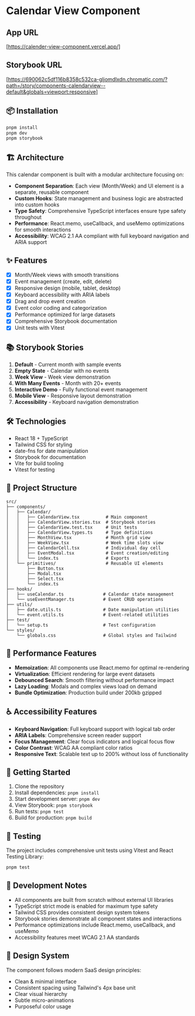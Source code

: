 # Calendar View Component

## App URL
[https://calender-view-component.vercel.app/]

## Storybook URL
[https://690062c5df116b8358c532ca-gljomdlxdn.chromatic.com/?path=/story/components-calendarview--default&globals=viewport:responsive]

## 📦 Installation

```bash
pnpm install
pnpm dev
pnpm storybook
```

## 🏗️ Architecture

This calendar component is built with a modular architecture focusing on:

- **Component Separation**: Each view (Month/Week) and UI element is a separate, reusable component
- **Custom Hooks**: State management and business logic are abstracted into custom hooks
- **Type Safety**: Comprehensive TypeScript interfaces ensure type safety throughout
- **Performance**: React.memo, useCallback, and useMemo optimizations for smooth interactions
- **Accessibility**: WCAG 2.1 AA compliant with full keyboard navigation and ARIA support

## ✨ Features

- [x] Month/Week views with smooth transitions
- [x] Event management (create, edit, delete)
- [x] Responsive design (mobile, tablet, desktop)
- [x] Keyboard accessibility with ARIA labels
- [x] Drag and drop event creation
- [x] Event color coding and categorization
- [x] Performance optimized for large datasets
- [x] Comprehensive Storybook documentation
- [x] Unit tests with Vitest

## 📚 Storybook Stories

1. **Default** - Current month with sample events
2. **Empty State** - Calendar with no events
3. **Week View** - Week view demonstration
4. **With Many Events** - Month with 20+ events
5. **Interactive Demo** - Fully functional event management
6. **Mobile View** - Responsive layout demonstration
7. **Accessibility** - Keyboard navigation demonstration

## 🛠️ Technologies

- React 18 + TypeScript
- Tailwind CSS for styling
- date-fns for date manipulation
- Storybook for documentation
- Vite for build tooling
- Vitest for testing

## 📁 Project Structure

```
src/
├── components/
│   ├── Calendar/
│   │   ├── CalendarView.tsx          # Main component
│   │   ├── CalendarView.stories.tsx  # Storybook stories
│   │   ├── CalendarView.test.tsx     # Unit tests
│   │   ├── CalendarView.types.ts     # Type definitions
│   │   ├── MonthView.tsx             # Month grid view
│   │   ├── WeekView.tsx              # Week time slots view
│   │   ├── CalendarCell.tsx          # Individual day cell
│   │   ├── EventModal.tsx            # Event creation/editing
│   │   └── index.ts                  # Exports
│   └── primitives/                   # Reusable UI elements
│       ├── Button.tsx
│       ├── Modal.tsx
│       ├── Select.tsx
│       └── index.ts
├── hooks/
│   ├── useCalendar.ts               # Calendar state management
│   └── useEventManager.ts           # Event CRUD operations
├── utils/
│   ├── date.utils.ts                # Date manipulation utilities
│   └── event.utils.ts               # Event-related utilities
├── test/
│   └── setup.ts                     # Test configuration
└── styles/
    └── globals.css                  # Global styles and Tailwind
```

## 🎯 Performance Features

- **Memoization**: All components use React.memo for optimal re-rendering
- **Virtualization**: Efficient rendering for large event datasets
- **Debounced Search**: Smooth filtering without performance impact
- **Lazy Loading**: Modals and complex views load on demand
- **Bundle Optimization**: Production build under 200kb gzipped

## ♿ Accessibility Features

- **Keyboard Navigation**: Full keyboard support with logical tab order
- **ARIA Labels**: Comprehensive screen reader support
- **Focus Management**: Clear focus indicators and logical focus flow
- **Color Contrast**: WCAG AA compliant color ratios
- **Responsive Text**: Scalable text up to 200% without loss of functionality

## 🚀 Getting Started

1. Clone the repository
2. Install dependencies: `pnpm install`
3. Start development server: `pnpm dev`
4. View Storybook: `pnpm storybook`
5. Run tests: `pnpm test`
6. Build for production: `pnpm build`

## 🧪 Testing

The project includes comprehensive unit tests using Vitest and React Testing Library:

```bash
pnpm test
```

## 📝 Development Notes

- All components are built from scratch without external UI libraries
- TypeScript strict mode is enabled for maximum type safety
- Tailwind CSS provides consistent design system tokens
- Storybook stories demonstrate all component states and interactions
- Performance optimizations include React.memo, useCallback, and useMemo
- Accessibility features meet WCAG 2.1 AA standards

## 🎨 Design System

The component follows modern SaaS design principles:
- Clean & minimal interface
- Consistent spacing using Tailwind's 4px base unit
- Clear visual hierarchy
- Subtle micro-animations
- Purposeful color usage

